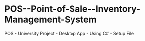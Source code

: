 # POS--Point-of-Sale--Inventory-Management-System
POS - University Project - Desktop App - Using C# - Setup File
